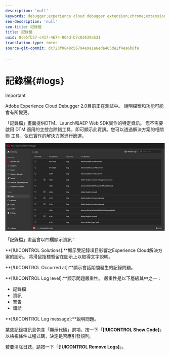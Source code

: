 ```yaml
---
description: 'null'
keywords: debugger;experience cloud debugger extension;chrome;extension;logs
seo-description: 'null'
seo-title: 記錄檔
title: 記錄檔
uuid: 8ce5fb57-c417-4674-864d-b7c03639a531
translation-type: tm+mt
source-git-commit: dc723f0848c56794e9a1a6eda405de2f4ea6b8fa

---
```



# 記錄檔{#logs}

> [!IMPORTANT]
>
> Adobe Experience Cloud Debugger 2.0目前正在測試中。 說明檔案和功能可能會有所變更。

「記錄檔」畫面提供DTM、Launch和AEP Web SDK實作的特定資訊。 您不需要啟用 DTM 適用的主控台除錯工具，即可顯示此資訊。您可以透過解決方案的相關聯 工具，依已實作的解決方案進行篩選。

![](assets/logs.jpg)

「記錄檔」畫面會以四欄顯示資訊：

**[!UICONTROL Solutions]:**顯示受記錄項目影響之Experience Cloud解決方案的圖示。 將滑鼠指標暫留在圖示上以取得文字說明。

**[!UICONTROL Occurred at]:**顯示會話期間發生的記錄問題。

**[!UICONTROL Log level]:**顯示問題嚴重性。 嚴重性是以下層級其中之一：

* 記錄檔
* 資訊
* 警告
* 錯誤

**[!UICONTROL Log message]:**說明問題。

某些記錄檔訊息包含「顯示代碼」選項。按一下「**[!UICONTROL Show Code]**」以檢視條件式程式碼，決定是否應引發規則。

若要清除日誌，請按一下「**[!UICONTROL Remove Logs]**」。
